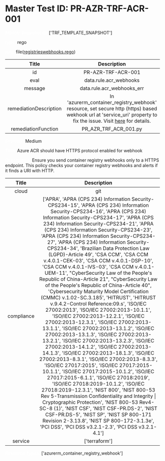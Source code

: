 



# Master Test ID: PR-AZR-TRF-ACR-001


***<font color="white">Master Snapshot Id:</font>*** ['TRF_TEMPLATE_SNAPSHOT']

***<font color="white">type:</font>*** rego

***<font color="white">rule:</font>*** file([registrieswebhooks.rego])  
  
  
  
  

|Title|Description|
| :---: | :---: |
|id|PR-AZR-TRF-ACR-001|
|eval|data.rule.acr_webhooks|
|message|data.rule.acr_webhooks_err|
|remediationDescription|In 'azurerm_container_registry_webhook' resource, set secure http (https) based wekhook url at 'service_uri' property to fix the issue. Visit <a href='https://registry.terraform.io/providers/hashicorp/azurerm/latest/docs/resources/container_registry_webhook#service_uri' target='_blank'>here</a> for details.|
|remediationFunction|PR_AZR_TRF_ACR_001.py|


***<font color="white">Severity:</font>*** Medium

***<font color="white">Title:</font>*** Azure ACR should have HTTPS protocol enabled for webhook

***<font color="white">Description:</font>*** Ensure you send container registry webhooks only to a HTTPS endpoint. This policy checks your container registry webhooks and alerts if it finds a URI with HTTP.  
  
  

|Title|Description|
| :---: | :---: |
|cloud|git|
|compliance|['APRA', 'APRA (CPS 234) Information Security-CPS234-15', 'APRA (CPS 234) Information Security-CPS234-16', 'APRA (CPS 234) Information Security-CPS234-17', 'APRA (CPS 234) Information Security-CPS234-21', 'APRA (CPS 234) Information Security-CPS234-23', 'APRA (CPS 234) Information Security-CPS234-27', 'APRA (CPS 234) Information Security-CPS234-34', 'Brazilian Data Protection Law (LGPD)-Article 49', 'CSA CCM', 'CSA CCM v.4.0.1-CEK-03', 'CSA CCM v.4.0.1-DSP-10', 'CSA CCM v.4.0.1-IVS-03', 'CSA CCM v.4.0.1-UEM-11', "CyberSecurity Law of the People's Republic of China-Article 21", "CyberSecurity Law of the People's Republic of China-Article 40", 'Cybersecurity Maturity Model Certification (CMMC) v.1.02-SC.3.185', 'HITRUST', 'HITRUST v.9.4.2-Control Reference:09.s', 'ISO/IEC 27002:2013', 'ISO/IEC 27002:2013-10.1.1', 'ISO/IEC 27002:2013-12.2.1', 'ISO/IEC 27002:2013-12.3.1', 'ISO/IEC 27002:2013-13.1.1', 'ISO/IEC 27002:2013-13.1.2', 'ISO/IEC 27002:2013-13.1.3', 'ISO/IEC 27002:2013-13.2.1', 'ISO/IEC 27002:2013-13.2.3', 'ISO/IEC 27002:2013-14.1.2', 'ISO/IEC 27002:2013-14.1.3', 'ISO/IEC 27002:2013-18.1.3', 'ISO/IEC 27002:2013-8.3.1', 'ISO/IEC 27002:2013-8.3.3', 'ISO/IEC 27017:2015', 'ISO/IEC 27017:2015-10.1.1', 'ISO/IEC 27017:2015-10.1.2', 'ISO/IEC 27017:2015-6.1.1', 'ISO/IEC 27018:2019', 'ISO/IEC 27018:2019-10.1.2', 'ISO/IEC 27018:2019-12.3.1', 'NIST 800', 'NIST 800-53 Rev 5-Transmission Confidentiality and Integrity \| Cryptographic Protection', 'NIST 800-53 Rev4-SC-8 (1)', 'NIST CSF', 'NIST CSF-PR.DS-2', 'NIST CSF-PR.DS-5', 'NIST SP', 'NIST SP 800-171 Revision 2-3.13.8', 'NIST SP 800-172-3.1.3e', 'PCI DSS', 'PCI DSS v3.2.1-2.3', 'PCI DSS v3.2.1-4.1']|
|service|['terraform']|


***<font color="white">Resource Types:</font>*** ['azurerm_container_registry_webhook']


[registrieswebhooks.rego]: https://github.com/prancer-io/prancer-compliance-test/tree/master/azure/terraform/registrieswebhooks.rego
